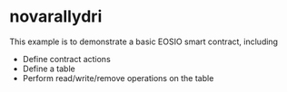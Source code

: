 # novarallydri

This example is to demonstrate a basic EOSIO smart contract, including

- Define contract actions
- Define a table
- Perform read/write/remove operations on the table
